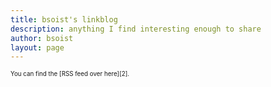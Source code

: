 ```yaml
---
title: bsoist's linkblog
description: anything I find interesting enough to share
author: bsoist
layout: page
---
```

<span style="font-size:0.7em;">You can find the [RSS feed over here][2].</span>

<script src="https://ajax.googleapis.com/ajax/libs/jquery/3.2.1/jquery.min.js"></script>
<script>
    $(function(){
        $("#includedContent").load("http://links.bsoi.st/links.html");
    });
</script>
<div id="includedContent"></div>


<span style="font-size:0.7em;">
<!--
I've obsessed about how I share links for a long time, but I have finally settled on a system I built that [works for me](https://github.com/bsoist/ShortenLinks). You can find the [RSS feed over here](/subscribe/).
-->


[1]: /subscribe/
